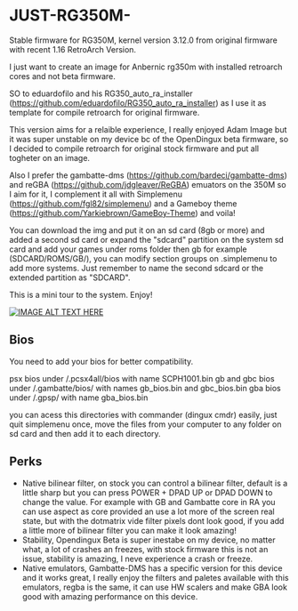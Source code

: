 # JUST-RG350M-
Stable firmware for RG350M, kernel version 3.12.0 from original firmware with recent 1.16 RetroArch Version.


I just want to create an image for Anbernic rg350m with installed retroarch cores and not beta firmware.

SO to eduardofilo and his RG350_auto_ra_installer (https://github.com/eduardofilo/RG350_auto_ra_installer) as I use it as template for compile retroarch for original firmware.

This version aims for a relaible experience, I really enjoyed Adam Image but it was super unstable on my device bc of the OpenDingux beta firmware, so I decided to compile retroarch for original stock firmware and put all togheter on an image.

Also I prefer the gambatte-dms (https://github.com/bardeci/gambatte-dms) and reGBA (https://github.com/jdgleaver/ReGBA) emuators on the 350M so I aim for it, I complement it all with Simplemenu (https://github.com/fgl82/simplemenu) and a Gameboy theme (https://github.com/Yarkiebrown/GameBoy-Theme) and voila!

You can download the img and put it on an sd card (8gb or more) and added a second sd card or expand the "sdcard" partition on the system sd card and add your games under roms folder then gb for example (SDCARD/ROMS/GB/), you can modify section groups on .simplemenu to add more systems. Just remember to name the second sdcard or the extended partition as "SDCARD".

This is a mini tour to the system. Enjoy!

[![IMAGE ALT TEXT HERE](https://img.youtube.com/vi/Fjr4lRH9pt0/0.jpg)](https://www.youtube.com/watch?v=Fjr4lRH9pt0)

## Bios

You need to add your bios for better compatibility.

psx bios under /.pcsx4all/bios with name SCPH1001.bin
gb and gbc bios under /.gambatte/bios/ with names gb_bios.bin and gbc_bios.bin
gba bios under /.gpsp/ with name gba_bios.bin

you can acess this directories with commander (dingux cmdr) easily, just quit simplemenu once, move the files from your computer to any folder on sd card and then add it to each directory.

## Perks

- Native bilinear filter, on stock you can control a bilinear filter, default is a little sharp but you can press POWER + DPAD UP or DPAD DOWN to change the value. For example with GB and Gambatte core in RA you can use aspect as core provided an use a lot more of the screen real state, but with the dotmatrix vide filter pixels dont look good, if you add a little more of bilinear filter you can make it look amazing!
- Stability, Opendingux Beta is super inestabe on my device, no matter what, a lot of crashes an freezes, with stock firmware this is not an issue, stability is amazing, I neve experience a crash or freeze.
- Native emulators, Gambatte-DMS has a specific version for this device and it works great, I really enjoy the filters and paletes available with this emulators, regba is the same, it can use HW scalers and make GBA look good with amazing performance on this device.
